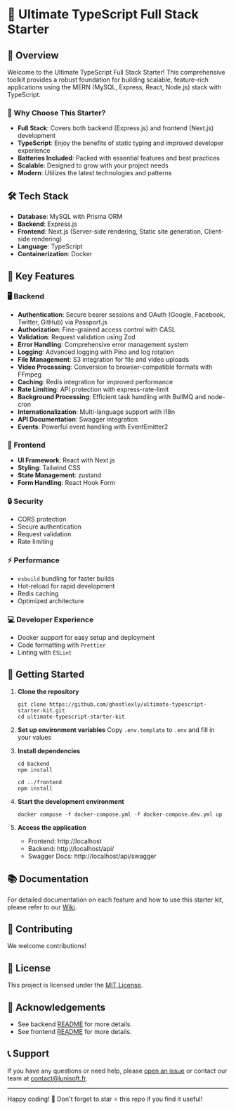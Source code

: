 # 🚀 Ultimate TypeScript Full Stack Starter

## 🌟 Overview

Welcome to the Ultimate TypeScript Full Stack Starter! This comprehensive toolkit provides a robust foundation for building scalable, feature-rich applications using the MERN (MySQL, Express, React, Node.js) stack with TypeScript.

### 🎯 Why Choose This Starter?

- **Full Stack**: Covers both backend (Express.js) and frontend (Next.js) development
- **TypeScript**: Enjoy the benefits of static typing and improved developer experience
- **Batteries Included**: Packed with essential features and best practices
- **Scalable**: Designed to grow with your project needs
- **Modern**: Utilizes the latest technologies and patterns

## 🛠 Tech Stack

- **Database**: MySQL with Prisma ORM
- **Backend**: Express.js
- **Frontend**: Next.js (Server-side rendering, Static site generation, Client-side rendering)
- **Language**: TypeScript
- **Containerization**: Docker

## 🔑 Key Features

### 🖥 Backend

- **Authentication**: Secure bearer sessions and OAuth (Google, Facebook, Twitter, GitHub) via Passport.js
- **Authorization**: Fine-grained access control with CASL
- **Validation**: Request validation using Zod
- **Error Handling**: Comprehensive error management system
- **Logging**: Advanced logging with Pino and log rotation
- **File Management**: S3 integration for file and video uploads
- **Video Processing**: Conversion to browser-compatible formats with FFmpeg
- **Caching**: Redis integration for improved performance
- **Rate Limiting**: API protection with express-rate-limit
- **Background Processing**: Efficient task handling with BullMQ and node-cron
- **Internationalization**: Multi-language support with i18n
- **API Documentation**: Swagger integration
- **Events**: Powerful event handling with EventEmitter2

### 🎨 Frontend

- **UI Framework**: React with Next.js
- **Styling**: Tailwind CSS
- **State Management**: zustand
- **Form Handling**: React Hook Form

### 🔒 Security

- CORS protection
- Secure authentication
- Request validation
- Rate limiting

### ⚡ Performance

- `esbuild` bundling for faster builds
- Hot-reload for rapid development
- Redis caching
- Optimized architecture

### 💻 Developer Experience

- Docker support for easy setup and deployment
- Code formatting with `Prettier`
- Linting with `ESLint`

## 🚀 Getting Started

1. **Clone the repository**

   ```
   git clone https://github.com/ghostlexly/ultimate-typescript-starter-kit.git
   cd ultimate-typescript-starter-kit
   ```

2. **Set up environment variables**
   Copy `.env.template` to `.env` and fill in your values

3. **Install dependencies**

   ```
   cd backend
   npm install

   cd ../frontend
   npm install
   ```

4. **Start the development environment**

   ```
   docker compose -f docker-compose.yml -f docker-compose.dev.yml up
   ```

5. **Access the application**
   - Frontend: http://localhost
   - Backend: http://localhost/api/
   - Swagger Docs: http://localhost/api/swagger

## 📚 Documentation

For detailed documentation on each feature and how to use this starter kit, please refer to our [Wiki](https://github.com/ghostlexly/ultimate-typescript-starter-kit/wiki).

## 🤝 Contributing

We welcome contributions!

## 📄 License

This project is licensed under the [MIT License](LICENSE).

## 🙏 Acknowledgements

- See backend [README](./backend/README.md) for more details.
- See frontend [README](./frontend/README.md) for more details.

## 📞 Support

If you have any questions or need help, please [open an issue](https://github.com/ghostlexly/ultimate-typescript-starter-kit/issues) or contact our team at contact@lunisoft.fr.

---

Happy coding! 🎉 Don't forget to star ⭐ this repo if you find it useful!
